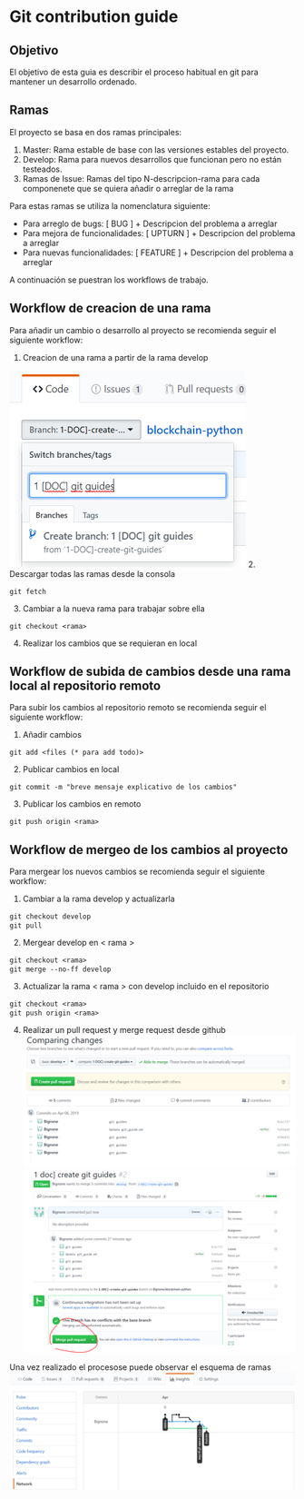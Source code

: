 # Git contribution guide

## Objetivo
El objetivo de esta guia es describir el proceso habitual en git para mantener un desarrollo ordenado.

## Ramas
El proyecto se basa en dos ramas principales:
1. Master: Rama estable de base con las versiones estables del proyecto.
2. Develop: Rama para nuevos desarrollos que funcionan pero no están testeados.
3. Ramas de Issue: Ramas del tipo N-descripcion-rama para cada componenete que se quiera añadir o arreglar de la rama

Para estas ramas se utiliza la nomenclatura siguiente:
- Para arreglo de bugs: [ BUG ] + Descripcion del problema a arreglar
- Para mejora de funcionalidades: [ UPTURN ] + Descripcion del problema a arreglar
- Para nuevas funcionalidades: [ FEATURE ] + Descripcion del problema a arreglar

A continuación se puestran los workflows de trabajo.

## Workflow de creacion de una rama
Para añadir un cambio o desarrollo al proyecto se recomienda seguir el siguiente workflow:
1. Creacion de una rama a partir de la rama develop

![New branch](./images/guide_1.PNG)
2. Descargar todas las ramas desde la consola
~~~~~~
git fetch
~~~~~~
3. Cambiar a la nueva rama para trabajar sobre ella
~~~~~~
git checkout <rama>
~~~~~~
4. Realizar los cambios que se requieran en local

## Workflow de subida de cambios desde una rama local al repositorio remoto
Para subir los cambios al repositorio remoto se recomienda seguir el siguiente workflow:
1. Añadir cambios
~~~~~~
git add <files (* para add todo)>
~~~~~~
2. Publicar cambios en local
~~~~~~
git commit -m "breve mensaje explicativo de los cambios"
~~~~~~
3. Publicar los cambios en remoto
~~~~~~
git push origin <rama>
~~~~~~

## Workflow de mergeo de los cambios al proyecto
Para mergear los nuevos cambios se recomienda seguir el siguiente workflow:
1. Cambiar a la rama develop y actualizarla
~~~~~~
git checkout develop
git pull
~~~~~~
2. Mergear develop en < rama >
~~~~~~
git checkout <rama>
git merge --no-ff develop
~~~~~~
3. Actualizar la rama < rama > con develop incluido en el repositorio
~~~~~~
git checkout <rama>
git push origin <rama>
~~~~~~
4. Realizar un pull request y merge request desde github
![Create pull request](./images/guide_2.PNG)
![Merge changes](./images/guide_3.PNG)

Una vez realizado el procesose puede observar el esquema de ramas
![Merge changes](./images/guide_4.PNG)
